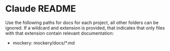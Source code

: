 # Claude README

Use the following paths for docs for each project, all other folders can be
ignored. If a wildcard and extension is provided, that indicates that only
files with that extension contain relevant documentation:

- mockery: mockery/docs/*.md

